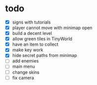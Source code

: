 # todo

- [x] signs with tutorials
- [x] player cannot move with minimap open
- [x] build a decent level
- [x] allow green tiles in TinyWorld
- [x] have an item to collect
- [x] make key work
- [x] hide secret paths from minimap
- [ ] add enemies
- [ ] main menu
- [ ] change skins
- [ ] fix camera
